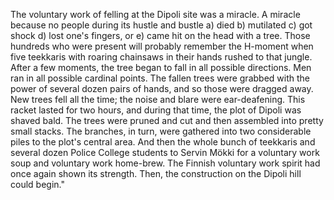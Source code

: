 
The voluntary work of felling at the Dipoli site was a miracle. A miracle because no people during its hustle and bustle a) died b) mutilated c) got shock d) lost one's fingers, or e) came hit on the head with a tree. Those hundreds who were present will probably remember the H-moment when five teekkaris with roaring chainsaws in their hands rushed to that jungle. After a few moments, the tree began to fall in all possible directions. Men ran in all possible cardinal points. The fallen trees were grabbed with the power of several dozen pairs of hands, and so those were dragged away. New trees fell all the time; the noise and blare were ear-deafening. This racket lasted for two hours, and during that time, the plot of Dipoli was shaved bald. The trees were pruned and cut and then assembled into pretty small stacks. The branches, in turn, were gathered into two considerable piles to the plot's central area. And then the whole bunch of teekkaris and several dozen Police College students to Servin Mökki for a voluntary work soup and voluntary work home-brew. The Finnish voluntary work spirit had once again shown its strength. Then, the construction on the Dipoli hill could begin."